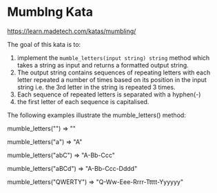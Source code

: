 # Mumblng Kata

https://learn.madetech.com/katas/mumbling/

The goal of this kata is to:
1. implement the `mumble_letters(input string) string` method which takes a string as input and returns a formatted output string.
2. The output string contains sequences of repeating letters with each letter repeated a number of times based on its position in the input string i.e. the 3rd letter in the string is repeated 3 times.
3. Each sequence of repeated letters is separated with a hyphen(-)
4. the first letter of each sequence is capitalised.

The following examples illustrate the mumble_letters() method:

mumble_letters("")
=> ""

mumble_letters("a")
=> "A"

mumble_letters("abC")
=> "A-Bb-Ccc"

mumble_letters("aBCd")
=> "A-Bb-Ccc-Dddd"

mumble_letters("QWERTY")
=> "Q-Ww-Eee-Rrrr-Ttttt-Yyyyyy"